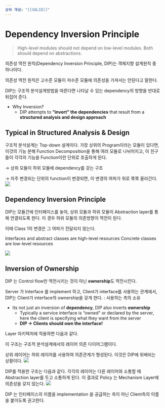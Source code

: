 ```yaml
---
상위 개념: "[[SOLID]]"
---
```

# Dependency Inversion Principle

> High-level modules should not depend on low-level modules. Both should depend on abstractions.


의존성 역전 원칙(Dependency Inversion Principle, DIP)는 객체지향 설계원칙 중 하나이다.

의존성 역전 원칙은 고수준 모듈이 저수준 모듈에 의존성을 가져서는 안된다고 말한다. 


DIP는 구조적 분석설계방법을 따른다면 나타날 수 있는 dependency의 방향을 반대로 뒤집어 준다.

- Why Inversion?
    - DIP attempts to **“invert” the dependencies** that result from a **structured analysis and design approach**

## Typical in Structured Analysis & Design

구조적 분석설계는 Top-down 설계이다. 가장 상위의 Program이라는 모듈이 있다면, 이것의 기능 분해 Function Decomposition을 통해 여러 모듈로 나뉘어지고, 이 친구들이 각각의 기능을 Function이란 단위로 호출하게 된다.

→ 상위 모듈이 하위 모듈에 dependency를 갖는 구조

→ 자주 변경되는 단위의 function이 변경되면, 이 변경의 여파가 위로 쭉쭉 올라간다.
![](https://i.imgur.com/6KFkSzG.png)

## Dependency Inversion Principle

DIP는 모듈간에 인터페이스를 놓아, 상위 모듈과 하위 모듈이 Abstraction layer를 통해 연결되도록 한다. 이 경우 하위 모듈의 의존방향이 역전이 된다.

이때 Class 1의 변경은 그 여파가 전달되지 않는다.

Interfaces and abstract classes are high-level resources Concrete classes are low-level resources

![](https://i.imgur.com/YW1h3Mz.png)

## Inversion of Ownership

DIP 는 Control flow만 역전시키는 것이 아닌 **ownership**도 역전시킨다.

Server 가 Interface 를 implement 하고, Client가 interface를 사용하는 관계에서, DIP는 Client가 interface의 ownership을 갖게 한다. : 사용하는 측의 소유

- Its not just an inversion of **dependency**, DIP also inverts **ownership**
    - Typically a service interface is “owned” or declared by the server, here the client is specifying what they want from the server
    - **DIP → Clients should own the interface!**

Layer 아키텍처에 적용하면 다음과 같다.

이 구조는 구조적 분석설계에서의 레이어 의존 다이어그램이다.

상위 레이어는 하위 레이어를 사용하여 의존관계가 형성된다. 이것은 DIP에 위배되는 상황이다.
![](https://i.imgur.com/tvWz8wv.png)

DIP를 적용한 구조는 다음과 같다. 각각의 레이어는 다른 레이어와 소통할 때 Abstraction layer를 두고 소통하게 된다. 이 결과로 Policy 는 Mechanism Layer에 의존성을 갖지 않는다.
![](https://i.imgur.com/Eyjs7bB.png)

DIP 는 인터페이스의 이름을 implementation 을 공급하는 측이 아닌 Client측의 이름을 붙이도록 권고한다.